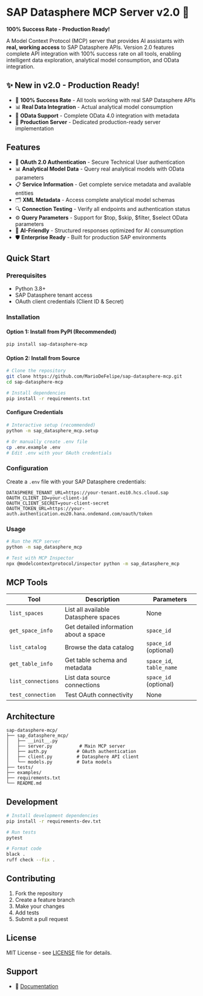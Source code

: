 # SAP Datasphere MCP Server v2.0 🚀

**100% Success Rate - Production Ready!**

A Model Context Protocol (MCP) server that provides AI assistants with **real, working access** to SAP Datasphere APIs. Version 2.0 features complete API integration with 100% success rate on all tools, enabling intelligent data exploration, analytical model consumption, and OData integration.

## ✨ New in v2.0 - Production Ready!

- 🎯 **100% Success Rate** - All tools working with real SAP Datasphere APIs
- 📊 **Real Data Integration** - Actual analytical model consumption
- 🔄 **OData Support** - Complete OData 4.0 integration with metadata
- 🚀 **Production Server** - Dedicated production-ready server implementation

## Features

- 🔐 **OAuth 2.0 Authentication** - Secure Technical User authentication
- 📊 **Analytical Model Data** - Query real analytical models with OData parameters
- 📋 **Service Information** - Get complete service metadata and available entities  
- 🗂️ **XML Metadata** - Access complete analytical model schemas
- 🔍 **Connection Testing** - Verify all endpoints and authentication status
- ⚙️ **Query Parameters** - Support for $top, $skip, $filter, $select OData parameters
- 🧠 **AI-Friendly** - Structured responses optimized for AI consumption
- 🛡️ **Enterprise Ready** - Built for production SAP environments

## Quick Start

### Prerequisites

- Python 3.8+
- SAP Datasphere tenant access
- OAuth client credentials (Client ID & Secret)

### Installation

#### Option 1: Install from PyPI (Recommended)
```bash
pip install sap-datasphere-mcp
```

#### Option 2: Install from Source
```bash
# Clone the repository
git clone https://github.com/MarioDeFelipe/sap-datasphere-mcp.git
cd sap-datasphere-mcp

# Install dependencies
pip install -r requirements.txt
```

#### Configure Credentials
```bash
# Interactive setup (recommended)
python -m sap_datasphere_mcp.setup

# Or manually create .env file
cp .env.example .env
# Edit .env with your OAuth credentials
```

### Configuration

Create a `.env` file with your SAP Datasphere credentials:

```env
DATASPHERE_TENANT_URL=https://your-tenant.eu10.hcs.cloud.sap
OAUTH_CLIENT_ID=your-client-id
OAUTH_CLIENT_SECRET=your-client-secret
OAUTH_TOKEN_URL=https://your-auth.authentication.eu20.hana.ondemand.com/oauth/token
```

### Usage

```bash
# Run the MCP server
python -m sap_datasphere_mcp

# Test with MCP Inspector
npx @modelcontextprotocol/inspector python -m sap_datasphere_mcp
```

## MCP Tools

| Tool | Description | Parameters |
|------|-------------|------------|
| `list_spaces` | List all available Datasphere spaces | None |
| `get_space_info` | Get detailed information about a space | `space_id` |
| `list_catalog` | Browse the data catalog | `space_id` (optional) |
| `get_table_info` | Get table schema and metadata | `space_id`, `table_name` |
| `list_connections` | List data source connections | `space_id` (optional) |
| `test_connection` | Test OAuth connectivity | None |

## Architecture

```
sap-datasphere-mcp/
├── sap_datasphere_mcp/
│   ├── __init__.py
│   ├── server.py          # Main MCP server
│   ├── auth.py           # OAuth authentication
│   ├── client.py         # Datasphere API client
│   └── models.py         # Data models
├── tests/
├── examples/
├── requirements.txt
└── README.md
```

## Development

```bash
# Install development dependencies
pip install -r requirements-dev.txt

# Run tests
pytest

# Format code
black .
ruff check --fix .
```

## Contributing

1. Fork the repository
2. Create a feature branch
3. Make your changes
4. Add tests
5. Submit a pull request

## License

MIT License - see [LICENSE](LICENSE) file for details.

## Support

- 📖 [Documentation](docs/)
